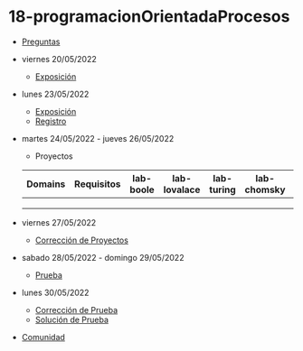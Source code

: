 # 18-programacionOrientadaProcesos

- [Preguntas](https://escuela.it/cursos/curso-recurrencia-desarrollo-software/clase/patron)
- viernes 20/05/2022
  - [Exposición](https://escuela.it/cursos/curso-recurrencia-desarrollo-software/clase/patron)
- lunes 23/05/2022
  - [Exposición](https://escuela.it/cursos/curso-recurrencia-desarrollo-software/clase/patron)
  - [Registro](https://forms.gle/pA2QvsW32P4KtTD77)
- martes 24/05/2022 - jueves 26/05/2022
  - Proyectos
  
  |Domains|Requisitos|lab-boole|lab-lovalace|lab-turing|lab-chomsky|lab-bernersLee|
  |-------|----------|---------|------------|----------|-----------|--------------|
  |       |          |         |            |          |           |              |
  |       |          |         |            |          |           |              |
  |       |          |         |            |          |           |              |
- viernes 27/05/2022
  - [Corrección de Proyectos](https://escuela.it/cursos/curso-recurrencia-desarrollo-software/clase/patron)
- sabado 28/05/2022 - domingo 29/05/2022
  - [Prueba](https://forms.gle/hB9UJoN2PYiexctH8)
- lunes 30/05/2022
  - [Corrección de Prueba](https://escuela.it/cursos/curso-recurrencia-desarrollo-software/clase/patron)
  - [Solución de Prueba](https://docs.google.com/spreadsheets/d/1Uwtqa5VdD5wK2X7eLgkS6_th16aPnsW8pa5Ft2TyLPo/edit#gid=0)
- [Comunidad](https://escuela.it/)

